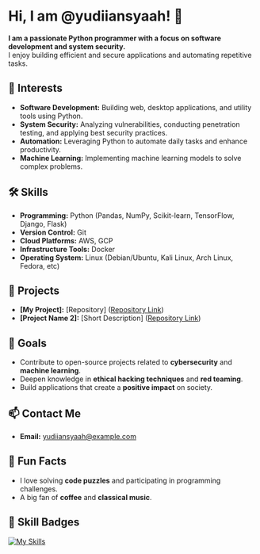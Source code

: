 # Hi, I am @yudiiansyaah! 👋

**I am a passionate Python programmer with a focus on software development and system security.**  
I enjoy building efficient and secure applications and automating repetitive tasks.

## 🚀 Interests

- **Software Development:** Building web, desktop applications, and utility tools using Python.  
- **System Security:** Analyzing vulnerabilities, conducting penetration testing, and applying best security practices.  
- **Automation:** Leveraging Python to automate daily tasks and enhance productivity.  
- **Machine Learning:** Implementing machine learning models to solve complex problems.  

## 🛠️ Skills

- **Programming:** Python (Pandas, NumPy, Scikit-learn, TensorFlow, Django, Flask)  
- **Version Control:** Git  
- **Cloud Platforms:** AWS, GCP  
- **Infrastructure Tools:** Docker
- **Operating System:** Linux (Debian/Ubuntu, Kali Linux, Arch Linux, Fedora, etc)

## 🌟 Projects

- **[My Project]:** [Repository] ([Repository Link](#))  
- **[Project Name 2]:** [Short Description] ([Repository Link](#))  

## 🎯 Goals

- Contribute to open-source projects related to **cybersecurity** and **machine learning**.  
- Deepen knowledge in **ethical hacking techniques** and **red teaming**.  
- Build applications that create a **positive impact** on society.  

## 📫 Contact Me

- **Email:** [yudiiansyaah@example.com](mailto:yudiiansyaah@example.com)

## 🎉 Fun Facts

- I love solving **code puzzles** and participating in programming challenges.  
- A big fan of **coffee** and **classical music**.  

## 🏅 Skill Badges

[![My Skills](https://skillicons.dev/icons?i=python,django,flask,docker,kubernetes,aws,gcp,git&size=20)](https://skillicons.dev)
